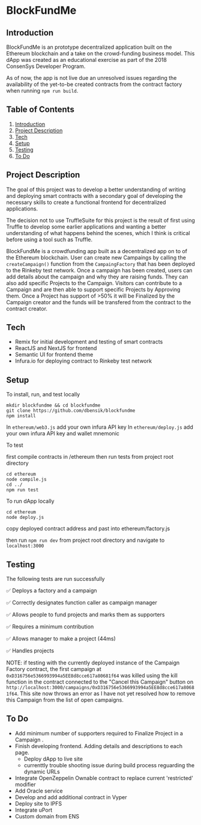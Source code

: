 # BlockFundMe

## Introduction

BlockFundMe is an prototype decentralized application built on the Ethereum blockchain and a take on the crowd-funding business model.  This dApp was created as an educational exercise as part of the 2018 ConsenSys Developer Program.

As of now, the app is not live due an unresolved issues regarding the availability of the yet-to-be created contracts from the contract factory when running `npm run build`.

## Table of Contents
1. [Introduction](https://github.com/dbensik/Blockchain-Pick-Em/blob/master/README.md#introduction)
2. [Project Description](https://github.com/dbensik/Blockchain-Pick-Em/blob/master/README.md#project-description)
3. [Tech](https://github.com/dbensik/Blockchain-Pick-Em/blob/master/README.md#tech)
4. [Setup](https://github.com/dbensik/Blockchain-Pick-Em/blob/master/README.md#setup)
5. [Testing](https://github.com/dbensik/Blockchain-Pick-Em/blob/master/README.md#testing)
6. [To Do](https://github.com/dbensik/Blockchain-Pick-Em/blob/master/README.md#todo)

## Project Description

The goal of this project was to develop a better understanding of writing and deploying smart contracts with a secondary goal of developing the necessary skills to create a functional frontend for decentralized applications.

The decision not to use TruffleSuite for this project is the result of first using Truffle to develop some earlier applications and wanting a better understanding of what happens behind the scenes, which I think is critical before using a tool such as Truffle.

BlockFundMe is a crowdfunding app built as a decentralized app on to of the Ethereum blockchain.  User can create new Campaings by calling the `createCampaign()` function from the `CampaingFactory` that has been deployed to the Rinkeby test network.  Once a campaign has been created, users can add details about the campaign and why they are raising funds.  They can also add specific Projects to the Campaign.  Visitors can contribute to a Campaign and are then able to support specific Projects by Approving them.  Once a Project has support of >50% it will be Finalized by the Campaign creator and the funds will be transfered from the contract to the contract creator.


## Tech
  - Remix for initial development and testing of smart contracts 
  - ReactJS and NextJS for frontend
  - Semantic UI for frontend theme
  - Infura.io for deploying contract to Rinkeby test network
  
 ## Setup
 
To install, run, and test locally

 ```
 mkdir blockfundme && cd blockfundme
 git clone https://github.com/dbensik/blockfundme
 npm install
 ```
 In `ethereum/web3.js` add your own infura API key
 In `ethereum/deploy.js` add your own infura API key and wallet mnemonic
 
To test

first compile contracts in /ethereum then run tests from project root directory

```
cd ethereum
node compile.js
cd ../
npm run test
```
To run dApp locally

```
cd ethereum
node deploy.js
```
copy deployed contract address and past into ethereum/factory.js

then run `npm run dev` from project root directory and navigate to `localhost:3000`

## Testing

The following tests are run successfully

  :white_check_mark: Deploys a factory and a campaign
  
  :white_check_mark: Correctly designates function caller as campaign manager
  
  :white_check_mark: Allows people to fund projects and marks them as supporters
  
  :white_check_mark: Requires a minimum contribution
  
  :white_check_mark: Allows manager to make a project (44ms)
  
  :white_check_mark: Handles projects 
  
NOTE: if testing with the currently deployed instance of the Campaign Factory contract, the first campaign at `0xD316756e5366993994a5EE8d8cce617a80681f64` was killed using the kill function in the contract connected to the "Cancel this Campaign" button on `http://localhost:3000/campaigns/0xD316756e5366993994a5EE8d8cce617a80681f64`.  This site now throws an error as I have not yet resolved how to remove this Campaign from the list of open campaigns.

## To Do
- Add minimum number of supporters required to Finalize Project in a Campaign .
- Finish developing frontend.  Adding details and descriptions to each page.
  - Deploy dApp to live site
  - currenttly trouble shooting issue during build process reguarding the dynamic URLs
- Integrate OpenZeppelin Ownable contract to replace current 'restricted' modifier
- Add Oracle service
- Develop and add additional contract in Vyper
- Deploy site to IPFS
- Integrate uPort
- Custom domain from ENS
